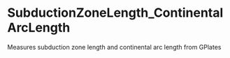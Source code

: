 # SubductionZoneLength_ContinentalArcLength
Measures subduction zone length and continental arc length from GPlates
